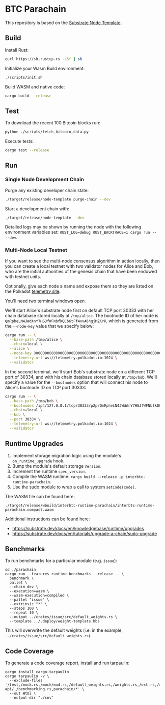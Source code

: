 # BTC Parachain

This repository is based on the [Substrate Node Template](https://github.com/substrate-developer-hub/substrate-node-template).

## Build

Install Rust:

```bash
curl https://sh.rustup.rs -sSf | sh
```

Initialize your Wasm Build environment:

```bash
./scripts/init.sh
```

Build WASM and native code:

```bash
cargo build --release
```

## Test

To download the recent 100 Bitcoin blocks run:

```bash
python ./scripts/fetch_bitcoin_data.py
```

Execute tests:

```bash
cargo test --release
```

## Run

### Single Node Development Chain

Purge any existing developer chain state:

```bash
./target/release/node-template purge-chain --dev
```

Start a development chain with:

```bash
./target/release/node-template --dev
```

Detailed logs may be shown by running the node with the following environment variables set: `RUST_LOG=debug RUST_BACKTRACE=1 cargo run -- --dev`.

### Multi-Node Local Testnet

If you want to see the multi-node consensus algorithm in action locally, then you can create a local testnet with two validator nodes for Alice and Bob, who are the initial authorities of the genesis chain that have been endowed with testnet units.

Optionally, give each node a name and expose them so they are listed on the Polkadot [telemetry site](https://telemetry.polkadot.io/#/Local%20Testnet).

You'll need two terminal windows open.

We'll start Alice's substrate node first on default TCP port 30333 with her chain database stored locally at `/tmp/alice`. The bootnode ID of her node is `QmRpheLN4JWdAnY7HGJfWFNbfkQCb6tFf4vvA6hgjMZKrR`, which is generated from the `--node-key` value that we specify below:

```bash
cargo run -- \
  --base-path /tmp/alice \
  --chain=local \
  --alice \
  --node-key 0000000000000000000000000000000000000000000000000000000000000001 \
  --telemetry-url ws://telemetry.polkadot.io:1024 \
  --validator
```

In the second terminal, we'll start Bob's substrate node on a different TCP port of 30334, and with his chain database stored locally at `/tmp/bob`. We'll specify a value for the `--bootnodes` option that will connect his node to Alice's bootnode ID on TCP port 30333:

```bash
cargo run -- \
  --base-path /tmp/bob \
  --bootnodes /ip4/127.0.0.1/tcp/30333/p2p/QmRpheLN4JWdAnY7HGJfWFNbfkQCb6tFf4vvA6hgjMZKrR \
  --chain=local \
  --bob \
  --port 30334 \
  --telemetry-url ws://telemetry.polkadot.io:1024 \
  --validator
```

## Runtime Upgrades

1. Implement storage migration logic using the module's `on_runtime_upgrade` hook.
2. Bump the module's default storage `Version`.
3. Increment the runtime `spec_version`.
4. Compile the WASM runtime: `cargo build --release -p interbtc-runtime-parachain`.
5. Use the sudo module to wrap a call to system `setCode(code)`.

The WASM file can be found here:

```
./target/release/wbuild/interbtc-runtime-parachain/interbtc-runtime-parachain.compact.wasm
```

Additional instructions can be found here:

- https://substrate.dev/docs/en/knowledgebase/runtime/upgrades
- https://substrate.dev/docs/en/tutorials/upgrade-a-chain/sudo-upgrade

## Benchmarks

To run benchmarks for a particular module (e.g. `issue`):

```shell
cd ./parachain
cargo run --features runtime-benchmarks --release -- \
  benchmark \
  pallet \
  --chain dev \
  --execution=wasm \
  --wasm-execution=compiled \
  --pallet "issue" \
  --extrinsic "*" \
  --steps 100 \
  --repeat 10 \
  --output ../crates/issue/src/default_weights.rs \
  --template ../.deploy/weight-template.hbs
```

This will overwrite the default weights (i.e. in the example, `../crates/issue/src/default_weights.rs`).

## Code Coverage

To generate a code coverage report, install and run tarpaulin:

```shell
cargo install cargo-tarpaulin
cargo tarpaulin -v \
  --exclude-files '/test,/mock.rs,/mock/mod.rs,/default_weights.rs,/weights.rs,/ext.rs,/runtime-api/,/benchmarking.rs,parachain/*' \
  --out Html \
  --output-dir "./cov"
```
